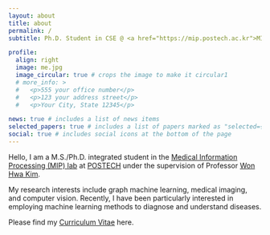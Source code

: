```yaml
---
layout: about
title: about
permalink: /
subtitle: Ph.D. Student in CSE @ <a href="https://mip.postech.ac.kr">MIP Lab</a>, POSTECH

profile:
  align: right
  image: me.jpg
  image_circular: true # crops the image to make it circular1
  # more_info: >
  #   <p>555 your office number</p>
  #   <p>123 your address street</p>
  #   <p>Your City, State 12345</p>

news: true # includes a list of news items
selected_papers: true # includes a list of papers marked as "selected={true}"
social: true # includes social icons at the bottom of the page
---
```


Hello, I am a M.S./Ph.D. integrated student in the <a href="https://mip.postech.ac.kr">Medical Information Processing (MIP) lab</a> at <a href="https://postech.ac.kr/eng/">POSTECH</a> under the supervision of Professor <a href="https://wwplato.github.io"> Won Hwa Kim</a>.

My research interests include graph machine learning, medical imaging, and computer vision. Recently, I have been particularly interested in employing machine learning methods to diagnose and understand diseases.

Please find my [Curriculum Vitae](../assets/pdf/CV_yechan.pdf) here.

<!-- ##### Research Interest
- Time Series Analysis
- Generative Model
- Graph Machine Learning
- Dynamical System Modeling
- Medical Data Analysis -->
<!-- - Medical Imaging -->

